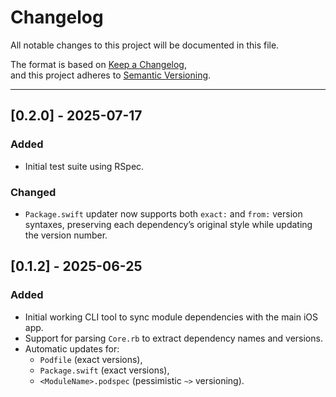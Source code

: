 # Changelog

All notable changes to this project will be documented in this file.

The format is based on [Keep a Changelog](https://keepachangelog.com/en/1.0.0/),  
and this project adheres to [Semantic Versioning](https://semver.org/spec/v2.0.0.html).

---

## [0.2.0] - 2025-07-17
### Added
- Initial test suite using RSpec.

### Changed
- `Package.swift` updater now supports both `exact:` and `from:` version syntaxes, preserving each dependency’s original style while updating the version number.

## [0.1.2] - 2025-06-25
### Added
- Initial working CLI tool to sync module dependencies with the main iOS app.
- Support for parsing `Core.rb` to extract dependency names and versions.
- Automatic updates for:
  - `Podfile` (exact versions),
  - `Package.swift` (exact versions),
  - `<ModuleName>.podspec` (pessimistic `~>` versioning).
